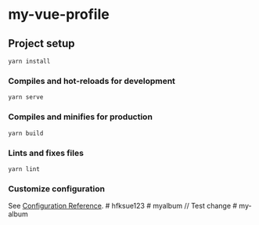 # my-vue-profile

## Project setup

```
yarn install
```

### Compiles and hot-reloads for development

```
yarn serve
```

### Compiles and minifies for production

```
yarn build
```

### Lints and fixes files

```
yarn lint
```

### Customize configuration

See [Configuration Reference](https://cli.vuejs.org/config/).
#   h f k s u e 1 2 3 
 
 
#   m y a l b u m 
 
 / /   T e s t   c h a n g e 
 
 #   m y - a l b u m 
 
 
